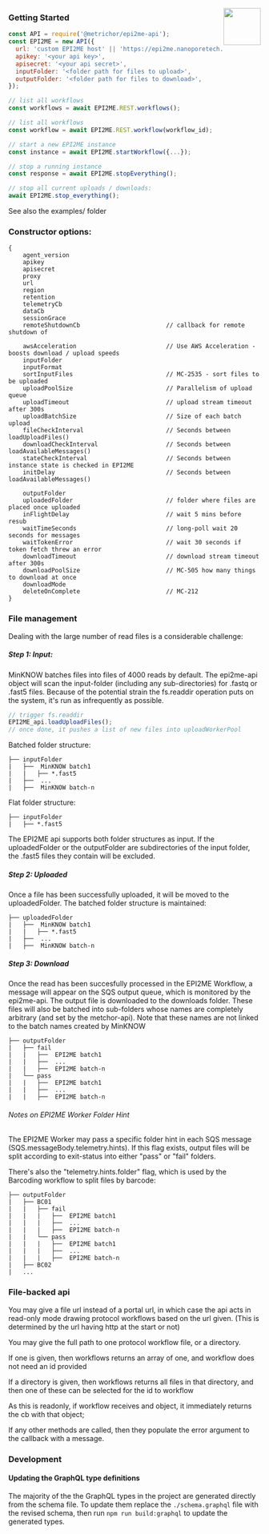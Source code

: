 <a href="http://metrichor.com"><img src="https://epi2me.nanoporetech.com/gfx/logo_print.png" height="74" align="right"></a>

### Getting Started

```js
const API = require('@metrichor/epi2me-api');
const EPI2ME = new API({
  url: 'custom EPI2ME host' || 'https://epi2me.nanoporetech.com',
  apikey: '<your api key>',
  apisecret: '<your api secret>',
  inputFolder: '<folder path for files to upload>',
  outputFolder: '<folder path for files to download>',
});

// list all workflows
const workflows = await EPI2ME.REST.workflows();

// list all workflows
const workflow = await EPI2ME.REST.workflow(workflow_id);

// start a new EPI2ME instance
const instance = await EPI2ME.startWorkflow({...});

// stop a running instance
const response = await EPI2ME.stopEverything();

// stop all current uploads / downloads:
await EPI2ME.stop_everything();
```

See also the examples/ folder

### Constructor options:

```
{
    agent_version
    apikey
    apisecret
    proxy
    url
    region
    retention
    telemetryCb
    dataCb
    sessionGrace
    remoteShutdownCb                        // callback for remote shutdown of

    awsAcceleration                         // Use AWS Acceleration - boosts download / upload speeds
    inputFolder
    inputFormat
    sortInputFiles                          // MC-2535 - sort files to be uploaded
    uploadPoolSize                          // Parallelism of upload queue
    uploadTimeout                           // upload stream timeout after 300s
    uploadBatchSize                         // Size of each batch upload
    fileCheckInterval                       // Seconds between loadUploadFiles()
    downloadCheckInterval                   // Seconds between loadAvailableMessages()
    stateCheckInterval                      // Seconds between instance state is checked in EPI2ME
    initDelay                               // Seconds between loadAvailableMessages()

    outputFolder
    uploadedFolder                          // folder where files are placed once uploaded
    inFlightDelay                           // wait 5 mins before resub
    waitTimeSeconds                         // long-poll wait 20 seconds for messages
    waitTokenError                          // wait 30 seconds if token fetch threw an error
    downloadTimeout                         // download stream timeout after 300s
    downloadPoolSize                        // MC-505 how many things to download at once
    downloadMode
    deleteOnComplete                        // MC-212
}
```

### File management

Dealing with the large number of read files is a considerable challenge:

##### Step 1: Input:

MinKNOW batches files into files of 4000 reads by default. The epi2me-api object will scan the input-folder (including any sub-directories) for .fastq or .fast5 files. Because of the potential strain the fs.readdir operation puts on the system, it's run as infrequently as possible.

```js
// trigger fs.readdir
EPI2ME_api.loadUploadFiles();
// once done, it pushes a list of new files into uploadWorkerPool
```

Batched folder structure:

```
├── inputFolder
|   ├──  MinKNOW batch1
|   |   ├── *.fast5
|   ├──  ...
|   ├──  MinKNOW batch-n
```

Flat folder structure:

```
├── inputFolder
|   ├── *.fast5
```

The EPI2ME api supports both folder structures as input. If the uploadedFolder or the outputFolder are subdirectories of the input folder, the .fast5 files they contain will be excluded.

##### Step 2: Uploaded

Once a file has been successfully uploaded, it will be moved to the uploadedFolder. The batched folder structure is maintained:

```
├── uploadedFolder
|   ├──  MinKNOW batch1
|   |   ├── *.fast5
|   ├──  ...
|   ├──  MinKNOW batch-n
```

##### Step 3: Download

Once the read has been succesfully processed in the EPI2ME Workflow, a message will appear on the SQS output queue, which is monitored by the epi2me-api. The output file is downloaded to the downloads folder. These files will also be batched into sub-folders whose names are completely arbitrary (and set by the metchor-api). Note that these names are not linked to the batch names created by MinKNOW

```
├── outputFolder
|   ├── fail
|   |   ├──  EPI2ME batch1
|   |   ├──  ...
|   |   ├──  EPI2ME batch-n
|   └── pass
|   |   ├──  EPI2ME batch1
|   |   ├──  ...
|   |   ├──  EPI2ME batch-n
```

###### Notes on EPI2ME Worker Folder Hint

The EPI2ME Worker may pass a specific folder hint in each SQS message (SQS.messageBody.telemetry.hints). If this flag exists, output files will be split according to exit-status into either "pass" or "fail" folders.

There's also the "telemetry.hints.folder" flag, which is used by the Barcoding workflow to split files by barcode:

```
├── outputFolder
|   ├── BC01
|   |   ├── fail
|   |   |   ├──  EPI2ME batch1
|   |   |   ├──  ...
|   |   |   ├──  EPI2ME batch-n
|   |   └── pass
|   |   |   ├──  EPI2ME batch1
|   |   |   ├──  ...
|   |   |   ├──  EPI2ME batch-n
|   ├── BC02
|   ...
```

### File-backed api

You may give a file url instead of a portal url, in which case the api acts in read-only mode drawing protocol workflows based on the url given. (This is determined by the url having http at the start or not)

You may give the full path to one protocol workflow file, or a directory.

If one is given, then workflows returns an array of one, and workflow does not need an id provided

If a directory is given, then workflows returns all files in that directory, and then one of these can be selected for the id to workflow

As this is readonly, if workflow receives and object, it immediately returns the cb with that object;

If any other methods are called, then they populate the error argument to the callback with a message.


### Development

#### Updating the GraphQL type definitions

The majority of the the GraphQL types in the project are generated directly from the schema file. To update them replace the `./schema.graphql` file with the revised schema, then run `npm run build:graphql` to update the generated types. 
